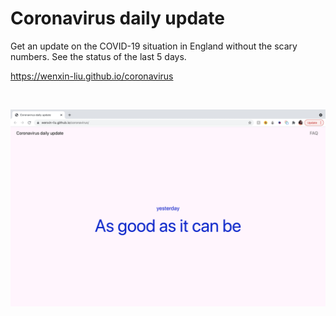 # Coronavirus daily update

Get an update on the COVID-19 situation in England without the scary numbers. See the status of the last 5 days.

https://wenxin-liu.github.io/coronavirus

<br>

![home page screenshot](docs/coronavirus-daily-update-home-page.png)
